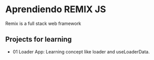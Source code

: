 # Aprendiendo REMIX JS  
Remix is a full stack web framework
## Projects for learning
- 01 Loader App: Learning concept like loader and useLoaderData.